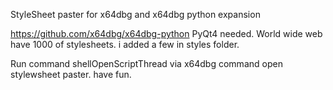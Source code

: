 StyleSheet paster for x64dbg and x64dbg python expansion

https://github.com/x64dbg/x64dbg-python
PyQt4 needed.
World wide web have 1000 of stylesheets.
i added a few in styles folder.

Run command shellOpenScriptThread via x64dbg command
open stylewsheet paster.
have fun.

